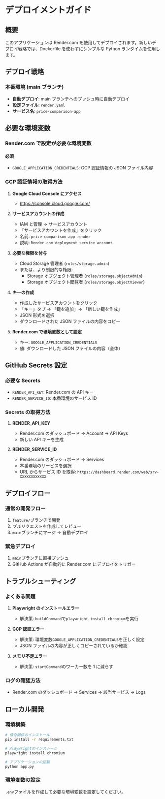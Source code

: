 # デプロイメントガイド

## 概要

このアプリケーションは Render.com を使用してデプロイされます。新しいデプロイ戦略では、Dockerfile を使わずにシンプルな Python ランタイムを使用します。

## デプロイ戦略

### 本番環境 (main ブランチ)

- **自動デプロイ**: main ブランチへのプッシュ時に自動デプロイ
- **設定ファイル**: `render.yaml`
- **サービス名**: `price-comparison-app`

## 必要な環境変数

### Render.com で設定が必要な環境変数

#### 必須

- `GOOGLE_APPLICATION_CREDENTIALS`: GCP 認証情報の JSON ファイル内容

### GCP 認証情報の取得方法

1. **Google Cloud Console にアクセス**

   - https://console.cloud.google.com/

2. **サービスアカウントの作成**

   - IAM と管理 → サービスアカウント
   - 「サービスアカウントを作成」をクリック
   - 名前: `price-comparison-app-render`
   - 説明: `Render.com deployment service account`

3. **必要な権限を付与**

   - Cloud Storage 管理者 (`roles/storage.admin`)
   - または、より制限的な権限:
     - Storage オブジェクト管理者 (`roles/storage.objectAdmin`)
     - Storage オブジェクト閲覧者 (`roles/storage.objectViewer`)

4. **キーの作成**

   - 作成したサービスアカウントをクリック
   - 「キー」タブ → 「鍵を追加」→ 「新しい鍵を作成」
   - JSON 形式を選択
   - ダウンロードされた JSON ファイルの内容をコピー

5. **Render.com で環境変数として設定**
   - キー: `GOOGLE_APPLICATION_CREDENTIALS`
   - 値: ダウンロードした JSON ファイルの内容（全体）

## GitHub Secrets 設定

### 必要な Secrets

- `RENDER_API_KEY`: Render.com の API キー
- `RENDER_SERVICE_ID`: 本番環境のサービス ID

### Secrets の取得方法

1. **RENDER_API_KEY**

   - Render.com のダッシュボード → Account → API Keys
   - 新しい API キーを生成

2. **RENDER_SERVICE_ID**
   - Render.com のダッシュボード → Services
   - 本番環境のサービスを選択
   - URL からサービス ID を取得: `https://dashboard.render.com/web/srv-XXXXXXXXXXXX`

## デプロイフロー

### 通常の開発フロー

1. `feature/`ブランチで開発
2. プルリクエストを作成してレビュー
3. `main`ブランチにマージ → 自動デプロイ

### 緊急デプロイ

1. `main`ブランチに直接プッシュ
2. GitHub Actions が自動的に Render.com にデプロイをトリガー

## トラブルシューティング

### よくある問題

1. **Playwright のインストールエラー**

   - 解決策: `buildCommand`で`playwright install chromium`を実行

2. **GCP 認証エラー**

   - 解決策: 環境変数`GOOGLE_APPLICATION_CREDENTIALS`を正しく設定
   - JSON ファイルの内容が正しくコピーされているか確認

3. **メモリ不足エラー**
   - 解決策: `startCommand`のワーカー数を 1 に減らす

### ログの確認方法

- Render.com のダッシュボード → Services → 該当サービス → Logs

## ローカル開発

### 環境構築

```bash
# 依存関係のインストール
pip install -r requirements.txt

# Playwrightのインストール
playwright install chromium

# アプリケーションの起動
python app.py
```

### 環境変数の設定

`.env`ファイルを作成して必要な環境変数を設定してください。
